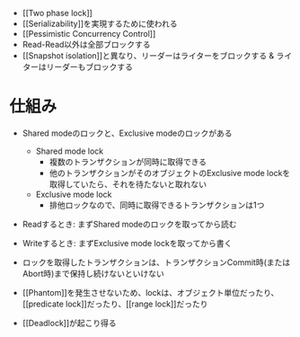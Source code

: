 - [[Two phase lock]]
- [[Serializability]]を実現するために使われる
- [[Pessimistic Concurrency Control]]
- Read-Read以外は全部ブロックする
- [[Snapshot isolation]]と異なり、リーダーはライターをブロックする & ライターはリーダーもブロックする

# 仕組み
- Shared modeのロックと、Exclusive modeのロックがある
	- Shared mode lock
		- 複数のトランザクションが同時に取得できる
		- 他のトランザクションがそのオブジェクトのExclusive mode lockを取得していたら、それを待たないと取れない
	- Exclusive mode lock
		- 排他ロックなので、同時に取得できるトランザクションは1つ
- Readするとき: まずShared modeのロックを取ってから読む
- Writeするとき: まずExclusive mode lockを取ってから書く
- ロックを取得したトランザクションは、トランザクションCommit時(またはAbort時)まで保持し続けないといけない

- [[Phantom]]を発生させないため、lockは、オブジェクト単位だったり、[[predicate lock]]だったり、[[range lock]]だったり

- [[Deadlock]]が起こり得る
